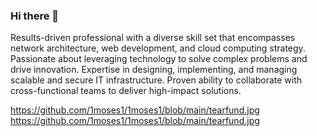 ### Hi there 👋

Results-driven professional with a diverse skill set that encompasses network architecture, web development, and cloud computing strategy. Passionate about leveraging technology to solve complex problems and drive innovation. Expertise in designing, implementing, and managing scalable and secure IT infrastructure. Proven ability to collaborate with cross-functional teams to deliver high-impact solutions.

https://github.com/1moses1/1moses1/blob/main/tearfund.jpg
https://github.com/1moses1/1moses1/blob/main/tearfund.jpg

